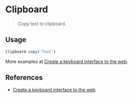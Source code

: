 # Clipboard

> Copy text to clipboard.

## Usage

``` javascript
Clipboard.copy('Text')
```

More examples at [Create a keyboard interface to the web].

## References

- [Create a keyboard interface to the web]

[Create a keyboard interface to the web]: https://alexherbo2.github.io/blog/chrome/create-a-keyboard-interface-to-the-web/
